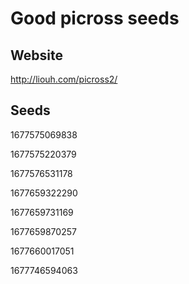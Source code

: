 # Good picross seeds
## Website
http://liouh.com/picross2/
## Seeds
1677575069838

1677575220379

1677576531178

1677659322290

1677659731169

1677659870257

1677660017051

1677746594063
